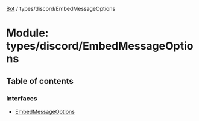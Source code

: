 [Bot](../README.md) / types/discord/EmbedMessageOptions

# Module: types/discord/EmbedMessageOptions

## Table of contents

### Interfaces

- [EmbedMessageOptions](../interfaces/types_discord_EmbedMessageOptions.EmbedMessageOptions.md)
